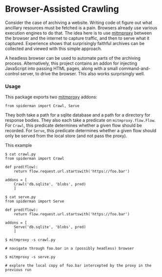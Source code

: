 # Browser-Assisted Crawling

Consider the case of archiving a website.
Writing code ot figure out what ancillary resources must be fetched is a pain.
Browsers already use various execution engines to do that.
The idea here is to use [mitmproxy](https://mitmproxy.org/) between the browser and the internet to capture traffic, and then to serve what it captured.
Experience shows that surprisingly faithful archives can be collected and viewed with this simple approach.

A headless browser can be used to automate parts of the archiving process.
Alternatively, this project contains an addon for injecting JavaScript into passing HTML pages, along with a small command-and-control server, to drive the browser.
This also works surprisingly well.

### Usage

This package exports two [mitmproxy](https://mitmproxy.org/) addons:
```
from spiderman import Crawl, Serve
```
They both take a path for a sqlite database and a path for a directory for response bodies.
They also each take a predicate on `mitmproxy.flow.Flow`.
For `Crawl`, this predicate determines whether a given flow should be recorded.
For `Serve`, this predicate determines whether a given flow should only be served from the local store (and not pass the proxy).

This example 
```
$ cat crawl.py
from spiderman import Crawl

def pred(flow):
    return flow.request.url.startswith('https://foo.bar')

addons = [
    Crawl('db.sqlite', 'blobs', pred)
    ]

$ cat serve.py
from spiderman import Serve

def pred(flow):
    return flow.request.url.startswith('https://foo.bar')

addons = [
    Serve('db.sqlite', 'blobs', pred)
    ]

$ mitmproxy -s crawl.py

# navigate through foo.bar in a (possibly headless) browser

$ mitmproxy -s serve.py

# explore the local copy of foo.bar intercepted by the proxy in the previous run
```
